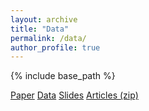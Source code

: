 ```yaml
---
layout: archive
title: "Data"
permalink: /data/
author_profile: true
---
```


{% include base_path %}

<a href="https://stockjumpswebsite.github.io/stockjumps/files/paper1.pdf" target="_blank">Paper</a>  <a href="https://www.google.com/sheets/about/" target="_blank">Data</a>  <a href="https://www.google.com/slides/about/" target="_blank">Slides</a>  <a href="https://github.com/stockjumpswebsite/stockjumps/blob/master/_pages/files/articles_1.zip?raw=true">Articles (zip)</a>

